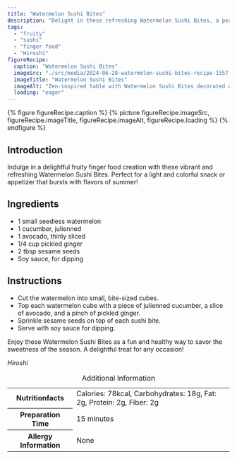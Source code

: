 ```yaml
---
title: "Watermelon Sushi Bites"
description: "Delight in these refreshing Watermelon Sushi Bites, a perfect fruity finger food for any occasion. Bursting with summer flavors!"
tags:
  - "fruity"
  - "sushi"
  - "finger food"
  - "Hiroshi"
figureRecipe: 
  caption: "Watermelon Sushi Bites"
  imageSrc: "./src/media/2024-06-28-watermelon-sushi-bites-recipe-1557.png"
  imageTitle: "Watermelon Sushi Bites"
  imageAlt: "Zen-inspired table with Watermelon Sushi Bites decorated with cucumber, avocado, pickled ginger, and sesame seeds, accompanied by soy sauce."
  loading: "eager"
---
```


{% figure figureRecipe.caption %}
{% picture figureRecipe.imageSrc, figureRecipe.imageTitle, figureRecipe.imageAlt, figureRecipe.loading %}
{% endfigure %}

## Introduction

Indulge in a delightful fruity finger food creation with these vibrant and refreshing Watermelon Sushi Bites. Perfect for a light and colorful snack or appetizer that bursts with flavors of summer!

## Ingredients

- 1 small seedless watermelon
- 1 cucumber, julienned
- 1 avocado, thinly sliced
- 1/4 cup pickled ginger
- 2 tbsp sesame seeds
- Soy sauce, for dipping

## Instructions

- Cut the watermelon into small, bite-sized cubes.
- Top each watermelon cube with a piece of julienned cucumber, a slice of avocado, and a pinch of pickled ginger.
- Sprinkle sesame seeds on top of each sushi bite.
- Serve with soy sauce for dipping.


Enjoy these Watermelon Sushi Bites as a fun and healthy way to savor the sweetness of the season. A delightful treat for any occasion!

*Hiroshi*

<table><caption class='sr-only'>Additional Information</caption><tr><th>Nutritionfacts</th><td>Calories: 78kcal, Carbohydrates: 18g, Fat: 2g, Protein: 2g, Fiber: 2g&nbsp;</td></tr><tr><th>Preparation Time</th><td>15 minutes&nbsp;</td></tr><tr><th>Allergy Information</th><td>None&nbsp;</td></tr></table>

